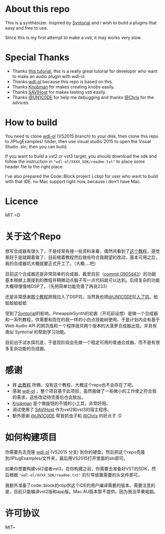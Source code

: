 # About this repo

This is a synthesizer. Inspired by [Syntorial](http://www.syntorial.com/) and i wish to build a plugins that easy and free to use.

Since this is my first attempt to make a vsti, it may works very slow.

# Special Thanks

 - Thanks [this tutorial](http://www.martin-finke.de/blog/tags/making_audio_plugins.html), this is a really great tutorial for developer who want to make an audio plugin with wdl-ol.
 - Thanks [wdl-ol](https://github.com/olilarkin/wdl-ol) because this repo is based on this.
 - Thanks [Knobman](http://www.g200kg.com/en/software/knobman.html) for makes creating knobs easily.
 - Thanks [SAVIHost](http://www.hermannseib.com/english/savihost.htm) for makes testing vsti easily.
 - Thanks [@UN1C0DE](https://github.com/JimmyBenKlieve/) for help me debugging and thanks [@Chris](https://github.com/chirs241097) for the advices.

# How to build

You need to clone [wdl-ol](https://github.com/olilarkin/wdl-ol) (VS2015 branch) to your disk, then clone this repo to /IPlugExamples/ folder, then use visual studio 2015 to open the Visual Studio .sln, then you can build.

If you want to build a vst2 or vst3 target, you should download the sdk and follow the instruction in `"wdl-ol/XXXX_SDK/readme.txt"` to place some header file to the right place.

I've also prepared the Code::Block project (.cbp) for user who want to build with that IDE. no Mac support right now, because i don't have Mac.

# Licence

MIT =D

# 关于这个Repo

想写合成器有很久了，于是经常有搜一些资料来看，偶然间看到了[这个教程](http://www.martin-finke.de/blog/tags/making_audio_plugins.html)，感觉甚好于是就跟着做了，目前根着教程然后做些符合我期望的改动，基本可用之后，我的合成器坑大概就要正式开工了。（大概....吧）

目前这个合成器还是非常简单的合成器，截至目前（[commit 0905d43](https://github.com/BLumia/PineappleSynth/commit/0905d434cc40460617b8f185c1ec489a983d55ae)）的功能基本根据上面提到的教程并稍微动点脑子写一点代码就可以达到。后续复杂的功能大概得慢慢啃DSP了。（先把简单功能完善了再说233）

还是非常感谢[那个教程](http://www.martin-finke.de/blog/tags/making_audio_plugins.html)把我拉入了DSP坑，当然我也把[@UN1C0DE](https://github.com/JimmyBenKlieve/)拉[入了坑](https://github.com/JimmyBenKlieve/ChipRhythm)。蛤蛤蛤蛤蛤蛤

受到了[Syntorial](http://www.syntorial.com/)的影响，PineappleSynth的初衷（开坑前设想）是做一个合成器和一系列教程，供需要和现在的我一样的小白点技能树使用。于是计划内会有基于 Web Audio API 的网页版和一个程序版共两个版本的大菠萝合成器出现。并具有类似 Syntorial 的帮助学习功能。

目前出于试水探坑底，于是现阶段会先做一个稳定可用的普通合成器，而不是有很多复杂功能的合成器。

# 感谢

 - 拜 [此教程](http://www.martin-finke.de/blog/tags/making_audio_plugins.html) 所赐，没有这个教程，大概这个repo也不会存在了吧。
 - 感谢 [wdl-ol](https://github.com/olilarkin/wdl-ol) ，整个项目基于此项目，虽然我做了一些微小的工作使之符合我的需求，这些改动待完善后也会放出。
 - [Knobman](http://www.g200kg.com/en/software/knobman.html) 是个做旋钮的不错的小工具，非常好用。
 - 调试使用了 [SAVIHost](http://www.hermannseib.com/english/savihost.htm) 作为vst2和vst3的宿主程序。
 - 额外感谢 [@UN1C0DE](https://github.com/JimmyBenKlieve/) 帮我抓虫子和 [@Chris](https://github.com/chirs241097) 的好点子 :D 

# 如何构建项目

你需要先去克隆 [wdl-ol](https://github.com/olilarkin/wdl-ol) (VS2015 分支) 到你的硬盘，然后把这个repo克隆到/IPlugExamples/文件夹，最后用VS2015打开里面的sln即可。

如果你想要构建vst2或者vst3，在你构建之前，你需要去准备好VST的SDK，然后根据 `"wdl-ol/XXXX_SDK/readme.txt"` 的引导放置需要的头文件即可。

我额外准备了code::block的cbp供这个IDE的用户编译需要的版本。需要注意的是，目前只能编译vst2版和app版。Mac AU版本暂不提供，因为我没苹果电脑。

# 许可协议

MIT~
